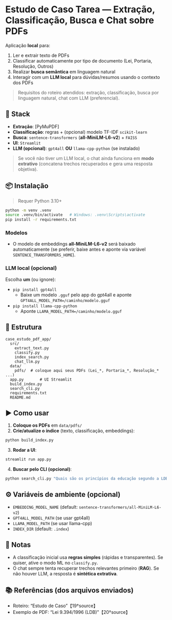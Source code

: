 # Estudo de Caso Tarea — Extração, Classificação, Busca e Chat sobre PDFs

Aplicação **local** para:
1) Ler e extrair texto de PDFs  
2) Classificar automaticamente por tipo de documento (Lei, Portaria, Resolução, Outros)  
3) Realizar **busca semântica** em linguagem natural  
4) Interagir com um **LLM local** para dúvidas/resumos usando o contexto dos PDFs

> Requisitos do roteiro atendidos: extração, classificação, busca por linguagem natural, chat com LLM (preferencial). 


## 🧩 Stack
- **Extração**: [PyMuPDF]
- **Classificação**: regras + (opcional) modelo TF-IDF `scikit-learn`
- **Busca**: `sentence-transformers` (**all-MiniLM-L6-v2**) + `FAISS`
- **UI**: `Streamlit`
- **LLM (opcional)**: `gpt4all` **OU** `llama-cpp-python` (se instalado)

> Se você não tiver um LLM local, o chat ainda funciona em **modo extrativo** (concatena trechos recuperados e gera uma resposta objetiva).


## 📦 Instalação

> Requer Python 3.10+

```bash
python -m venv .venv
source .venv/bin/activate   # Windows: .venv\Scripts\activate
pip install -r requirements.txt
```

### Modelos
- O modelo de embeddings **all-MiniLM-L6-v2** será baixado automaticamente
  (se preferir, baixe antes e aponte via variável `SENTENCE_TRANSFORMERS_HOME`).

### LLM local (opcional)
Escolha **um** (ou ignore):
- `pip install gpt4all`
  - Baixe um modelo `.gguf` pelo app do gpt4all e aponte `GPT4ALL_MODEL_PATH=/caminho/modelo.gguf`
- `pip install llama-cpp-python`
  - Aponte `LLAMA_MODEL_PATH=/caminho/modelo.gguf`

## 📁 Estrutura

```
case_estudo_pdf_app/
  src/
    extract_text.py
    classify.py
    index_search.py
    chat_llm.py
  data/
    pdfs/  # coloque aqui seus PDFs (Lei_*, Portaria_*, Resolução_* ...)
  app.py       # UI Streamlit
  build_index.py
  search_cli.py
  requirements.txt
  README.md
```

## ▶️ Como usar

1. **Coloque os PDFs** em `data/pdfs/`
2. **Crie/atualize o índice** (texto, classificação, embeddings):
```bash
python build_index.py
```
3. **Rodar a UI**:
```bash
streamlit run app.py
```
4. **Buscar pelo CLI (opcional)**:
```bash
python search_cli.py "Quais são os princípios da educação segundo a LDB?"
```

## ⚙️ Variáveis de ambiente (opcional)
- `EMBEDDING_MODEL_NAME` (default: `sentence-transformers/all-MiniLM-L6-v2`)
- `GPT4ALL_MODEL_PATH` (se usar gpt4all)
- `LLAMA_MODEL_PATH` (se usar llama-cpp)
- `INDEX_DIR` (default: `.index`)

## 🧪 Notas
- A classificação inicial usa **regras simples** (rápidas e transparentes). Se quiser, ative o modo ML no `classify.py`.
- O chat sempre tenta recuperar trechos relevantes primeiro (**RAG**). Se não houver LLM, a resposta é **sintética extrativa**.

## 📚 Referências (dos arquivos enviados)
- Roteiro: “Estudo de Caso”【19†source】
- Exemplo de PDF: “Lei 9.394/1996 (LDB)”【20†source】